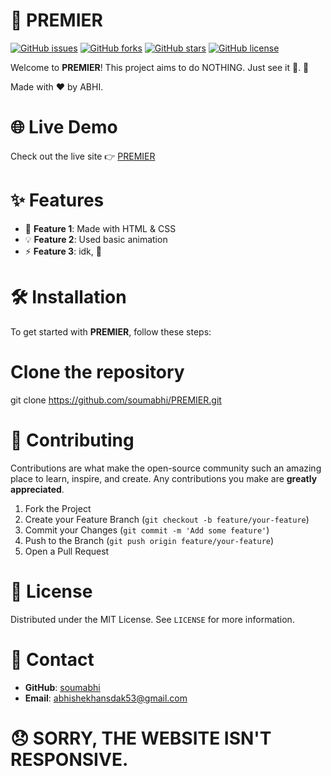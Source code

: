 # 🚀 PREMIER

[![GitHub issues](https://img.shields.io/github/issues/soumabhi/PREMIER)](https://github.com/soumabhi/PREMIER/issues)
[![GitHub forks](https://img.shields.io/github/forks/soumabhi/PREMIER)](https://github.com/soumabhi/PREMIER/network)
[![GitHub stars](https://img.shields.io/github/stars/soumabhi/PREMIER)](https://github.com/soumabhi/PREMIER/stargazers)
[![GitHub license](https://img.shields.io/github/license/soumabhi/PREMIER)](https://github.com/soumabhi/PREMIER/blob/main/LICENSE)

Welcome to **PREMIER**! This project aims to do NOTHING. Just see it 👀. 🌟

Made with ❤️ by ABHI.

# 🌐 Live Demo

Check out the live site 👉 [PREMIER](https://soumabhi.github.io/PREMIER/)

# ✨ Features

- 🚀 **Feature 1**: Made with HTML & CSS
- 💡 **Feature 2**: Used basic animation
- ⚡ **Feature 3**: idk, 👀

# 🛠️ Installation

To get started with **PREMIER**, follow these steps:

# Clone the repository
git clone https://github.com/soumabhi/PREMIER.git

# 🤝 Contributing

Contributions are what make the open-source community such an amazing place to learn, inspire, and create. Any contributions you make are **greatly appreciated**.

1. Fork the Project
2. Create your Feature Branch (`git checkout -b feature/your-feature`)
3. Commit your Changes (`git commit -m 'Add some feature'`)
4. Push to the Branch (`git push origin feature/your-feature`)
5. Open a Pull Request

# 📝 License

Distributed under the MIT License. See `LICENSE` for more information.

# 📧 Contact

- **GitHub**: [soumabhi](https://github.com/soumabhi)
- **Email**: abhishekhansdak53@gmail.com

# 😞 SORRY, THE WEBSITE ISN'T RESPONSIVE.

